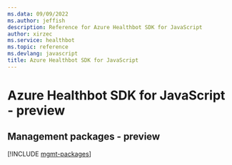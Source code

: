 ```yaml
---
ms.data: 09/09/2022
ms.author: jeffish
description: Reference for Azure Healthbot SDK for JavaScript
author: xirzec
ms.service: healthbot
ms.topic: reference
ms.devlang: javascript
title: Azure Healthbot SDK for JavaScript
---
```

# Azure Healthbot SDK for JavaScript - preview

## Management packages - preview
[!INCLUDE [mgmt-packages](healthbot-mgmt-index.md)]
